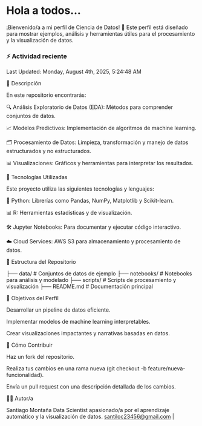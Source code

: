 # Hola a todos...
¡Bienvenido/a a mi perfil de Ciencia de Datos! 🚀 Este perfil está diseñado para mostrar ejemplos, análisis y herramientas útiles para el procesamiento y la visualización de datos.
### ⚡ Actividad reciente

<!--RECENT_ACTIVITY:start-->
<!--RECENT_ACTIVITY:end-->
<!--RECENT_ACTIVITY:last_update-->
Last Updated: Monday, August 4th, 2025, 5:24:48 AM
<!--RECENT_ACTIVITY:last_update_end-->



📌 Descripción

En este repositorio encontrarás:

🔍 Análisis Exploratorio de Datos (EDA): Métodos para comprender conjuntos de datos.

📈 Modelos Predictivos: Implementación de algoritmos de machine learning.

🗂️ Procesamiento de Datos: Limpieza, transformación y manejo de datos estructurados y no estructurados.

📊 Visualizaciones: Gráficos y herramientas para interpretar los resultados.

🚀 Tecnologías Utilizadas

Este proyecto utiliza las siguientes tecnologías y lenguajes:

🐍 Python: Librerías como Pandas, NumPy, Matplotlib y Scikit-learn.

📊 R: Herramientas estadísticas y de visualización.

🛠️ Jupyter Notebooks: Para documentar y ejecutar código interactivo.

☁️ Cloud Services: AWS S3 para almacenamiento y procesamiento de datos.

📁 Estructura del Repositorio

├── data/                # Conjuntos de datos de ejemplo
├── notebooks/           # Notebooks para análisis y modelado
├── scripts/             # Scripts de procesamiento y visualización
├── README.md            # Documentación principal

🎯 Objetivos del Perfil

Desarrollar un pipeline de datos eficiente.

Implementar modelos de machine learning interpretables.

Crear visualizaciones impactantes y narrativas basadas en datos.

📝 Cómo Contribuir

Haz un fork del repositorio.

Realiza tus cambios en una rama nueva (git checkout -b feature/nueva-funcionalidad).

Envía un pull request con una descripción detallada de los cambios.

👩‍💻 Autor/a

Santiago Montaña Data Scientist apasionado/a por el aprendizaje automático y la visualización de datos.
santiloc23456@gmail.com | 
